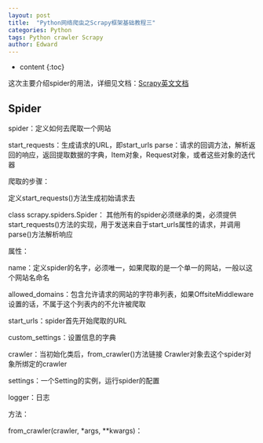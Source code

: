 ```yaml
---
layout: post
title:  "Python网络爬虫之Scrapy框架基础教程三"
categories: Python
tags: Python crawler Scrapy
author: Edward
---
```


* content
{:toc}

这次主要介绍spider的用法，详细见文档：[Scrapy英文文档](https://doc.scrapy.org/en/latest/intro/tutorial.html)





## Spider
spider：定义如何去爬取一个网站

start_requests：生成请求的URL，即start_urls
parse：请求的回调方法，解析返回的响应，返回提取数据的字典，Item对象，Request对象，或者这些对象的迭代器

爬取的步骤：

定义start_requests()方法生成初始请求去


class scrapy.spiders.Spider：
其他所有的spider必须继承的类，必须提供start_requests()方法的实现，用于发送来自于start_urls属性的请求，并调用parse()方法解析响应

属性：

name：定义spider的名字，必须唯一，如果爬取的是一个单一的网站，一般以这个网站名命名

allowed_domains：包含允许请求的网站的字符串列表，如果OffsiteMiddleware设置的话，不属于这个列表内的不允许被爬取

start_urls：spider首先开始爬取的URL

custom_settings：设置信息的字典

crawler：当初始化类后，from_crawler()方法链接 Crawler对象去这个spider对象所绑定的crawler

settings：一个Setting的实例，运行spider的配置

logger：日志

方法：

from_crawler(crawler, *args, **kwargs)：



